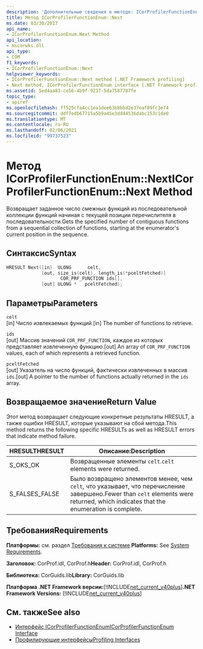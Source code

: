 ```yaml
---
description: 'Дополнительные сведения о методе: ICorProfilerFunctionEnum:: Next'
title: Метод ICorProfilerFunctionEnum::Next
ms.date: 03/30/2017
api_name:
- ICorProfilerFunctionEnum.Next Method
api_location:
- mscorwks.dll
api_type:
- COM
f1_keywords:
- ICorProfilerFunctionEnum::Next
helpviewer_keywords:
- ICorProfilerFunctionEnum::Next method [.NET Framework profiling]
- Next method, ICorProfilerFunctionEnum interface [.NET Framework profiling]
ms.assetid: 5ed4aa83-ce56-4b9f-9237-5da7587787fe
topic_type:
- apiref
ms.openlocfilehash: ff525cfa4cc1ea1dee63b8bbd2e37eaf89fc3e74
ms.sourcegitcommit: ddf7edb67715a5b9a45e3dd44536dabc153c1de0
ms.translationtype: MT
ms.contentlocale: ru-RU
ms.lasthandoff: 02/06/2021
ms.locfileid: "99737523"
---
```

# <a name="icorprofilerfunctionenumnext-method"></a><span data-ttu-id="4758a-103">Метод ICorProfilerFunctionEnum::Next</span><span class="sxs-lookup"><span data-stu-id="4758a-103">ICorProfilerFunctionEnum::Next Method</span></span>

<span data-ttu-id="4758a-104">Возвращает заданное число смежных функций из последовательной коллекции функций начиная с текущей позиции перечислителя в последовательности.</span><span class="sxs-lookup"><span data-stu-id="4758a-104">Gets the specified number of contiguous functions from a sequential collection of functions, starting at the enumerator's current position in the sequence.</span></span>  
  
## <a name="syntax"></a><span data-ttu-id="4758a-105">Синтаксис</span><span class="sxs-lookup"><span data-stu-id="4758a-105">Syntax</span></span>  
  
```cpp  
HRESULT Next([in]  ULONG      celt,  
             [out, size_is(celt), length_is(*pceltFetched)]  
                    COR_PRF_FUNCTION ids[],  
             [out] ULONG *   pceltFetched);  
```  
  
## <a name="parameters"></a><span data-ttu-id="4758a-106">Параметры</span><span class="sxs-lookup"><span data-stu-id="4758a-106">Parameters</span></span>  

 `celt`  
 <span data-ttu-id="4758a-107">[in] Число извлекаемых функций.</span><span class="sxs-lookup"><span data-stu-id="4758a-107">[in] The number of functions to retrieve.</span></span>  
  
 `ids`  
 <span data-ttu-id="4758a-108">[out] Массив значений `COR_PRF_FUNCTION`, каждое из которых представляет извлеченную функцию.</span><span class="sxs-lookup"><span data-stu-id="4758a-108">[out] An array of `COR_PRF_FUNCTION` values, each of which represents a retrieved function.</span></span>  
  
 `pceltFetched`  
 <span data-ttu-id="4758a-109">[out] Указатель на число функций, фактически извлеченных в массив `ids`.</span><span class="sxs-lookup"><span data-stu-id="4758a-109">[out] A pointer to the number of functions actually returned in the `ids` array.</span></span>  
  
## <a name="return-value"></a><span data-ttu-id="4758a-110">Возвращаемое значение</span><span class="sxs-lookup"><span data-stu-id="4758a-110">Return Value</span></span>  

 <span data-ttu-id="4758a-111">Этот метод возвращает следующие конкретные результаты HRESULT, а также ошибки HRESULT, которые указывают на сбой метода.</span><span class="sxs-lookup"><span data-stu-id="4758a-111">This method returns the following specific HRESULTs as well as HRESULT errors that indicate method failure.</span></span>  
  
|<span data-ttu-id="4758a-112">HRESULT</span><span class="sxs-lookup"><span data-stu-id="4758a-112">HRESULT</span></span>|<span data-ttu-id="4758a-113">Описание:</span><span class="sxs-lookup"><span data-stu-id="4758a-113">Description</span></span>|  
|-------------|-----------------|  
|<span data-ttu-id="4758a-114">S_OK</span><span class="sxs-lookup"><span data-stu-id="4758a-114">S_OK</span></span>|<span data-ttu-id="4758a-115">Возвращенные элементы `celt`.</span><span class="sxs-lookup"><span data-stu-id="4758a-115">`celt` elements were returned.</span></span>|  
|<span data-ttu-id="4758a-116">S_FALSE</span><span class="sxs-lookup"><span data-stu-id="4758a-116">S_FALSE</span></span>|<span data-ttu-id="4758a-117">Было возвращено элементов менее, чем `celt`, что указывает, что перечисление завершено.</span><span class="sxs-lookup"><span data-stu-id="4758a-117">Fewer than `celt` elements were returned, which indicates that the enumeration is complete.</span></span>|  
  
## <a name="requirements"></a><span data-ttu-id="4758a-118">Требования</span><span class="sxs-lookup"><span data-stu-id="4758a-118">Requirements</span></span>  

 <span data-ttu-id="4758a-119">**Платформы:** см. раздел [Требования к системе](../../get-started/system-requirements.md).</span><span class="sxs-lookup"><span data-stu-id="4758a-119">**Platforms:** See [System Requirements](../../get-started/system-requirements.md).</span></span>  
  
 <span data-ttu-id="4758a-120">**Заголовок:** CorProf.idl, CorProf.h</span><span class="sxs-lookup"><span data-stu-id="4758a-120">**Header:** CorProf.idl, CorProf.h</span></span>  
  
 <span data-ttu-id="4758a-121">**Библиотека:** CorGuids.lib</span><span class="sxs-lookup"><span data-stu-id="4758a-121">**Library:** CorGuids.lib</span></span>  
  
 <span data-ttu-id="4758a-122">**Платформа .NET Framework версии:**[!INCLUDE[net_current_v40plus](../../../../includes/net-current-v40plus-md.md)]</span><span class="sxs-lookup"><span data-stu-id="4758a-122">**.NET Framework Versions:** [!INCLUDE[net_current_v40plus](../../../../includes/net-current-v40plus-md.md)]</span></span>  
  
## <a name="see-also"></a><span data-ttu-id="4758a-123">См. также</span><span class="sxs-lookup"><span data-stu-id="4758a-123">See also</span></span>

- [<span data-ttu-id="4758a-124">Интерфейс ICorProfilerFunctionEnum</span><span class="sxs-lookup"><span data-stu-id="4758a-124">ICorProfilerFunctionEnum Interface</span></span>](icorprofilerfunctionenum-interface.md)
- [<span data-ttu-id="4758a-125">Профилирующие интерфейсы</span><span class="sxs-lookup"><span data-stu-id="4758a-125">Profiling Interfaces</span></span>](profiling-interfaces.md)
